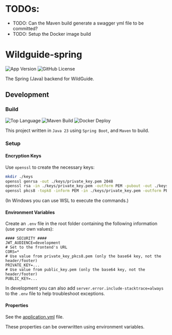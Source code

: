# TODOs:
- TODO: Can the Maven build generate a swagger yml file to be committed?
- TODO: Setup the Docker image build

# Wildguide-spring
![App Version](https://img.shields.io/badge/dynamic/xml?url=https%3A%2F%2Fraw.githubusercontent.com%2FHenryDeLange%2FWildGuide-spring%2Fmain%2Fpom.xml&query=%2F*%5Blocal-name()%3D'project'%5D%2F*%5Blocal-name()%3D'version'%5D&label=version)
![GitHub License](https://img.shields.io/github/license/HenryDeLange/WildGuide-spring)

The Spring (Java) backend for WildGuide.

## Development

### Build
![Top Language](https://img.shields.io/github/languages/top/HenryDeLange/WildGuide-spring)
![Maven Build](https://img.shields.io/github/actions/workflow/status/HenryDeLange/WildGuide-spring/spring-source-build.yml?label=maven%20build)
![Docker Deploy](https://img.shields.io/github/actions/workflow/status/HenryDeLange/WildGuide-spring/spring-docker-build.yml?label=docker%20deploy)

This project written in `Java 23` using `Spring Boot`, and `Maven` to build.

### Setup

#### Encryption Keys
Use `openssl` to create the necessary keys:

```sh
mkdir ./keys
openssl genrsa -out ./keys/private_key.pem 2048
openssl rsa -in ./keys/private_key.pem -outform PEM -pubout -out ./keys/public_key.pem
openssl pkcs8 -topk8 -inform PEM -in ./keys/private_key.pem -outform PEM -nocrypt -out ./keys/private_key_pkcs8.pem
```
(In Windows you can use WSL to execute the commands.)

#### Environment Variables
Create an `.env` file in the root folder containing the following information (use your own values):

```properties
#### SECURITY ####
JWT_AUDIENCE=development
# Set to the frontend's URL
CORS=*
# Use value from private_key_pkcs8.pem (only the base64 key, not the header/footer)
PRIVATE_KEY=...
# Use value from public_key.pem (only the base64 key, not the header/footer)
PUBLIC_KEY=...
```

In development you can also add `server.error.include-stacktrace=always` to the `.env` file to help troubleshoot exceptions.

#### Properties
See the [application.yml](./src/main/resources/application.yml) file.

These properties can be overwritten using environment variables.
